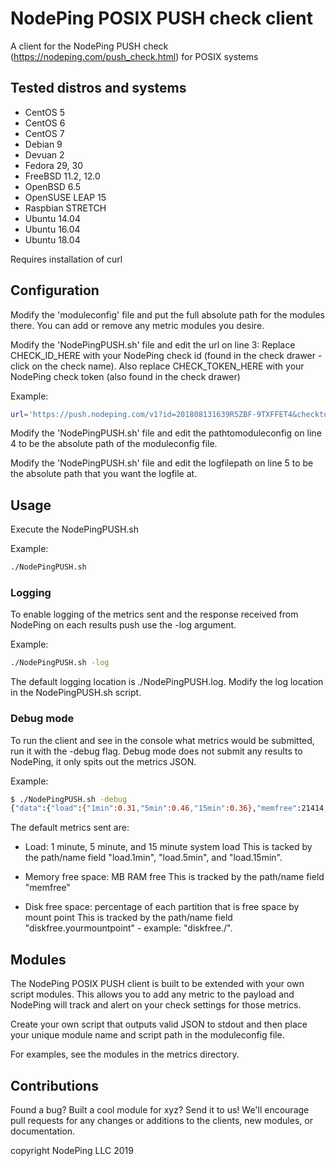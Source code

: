 # NodePing POSIX PUSH check client

A client for the NodePing PUSH check (<https://nodeping.com/push_check.html>) for POSIX systems

## Tested distros and systems

- CentOS 5
- CentOS 6
- CentOS 7
- Debian 9
- Devuan 2
- Fedora 29, 30
- FreeBSD 11.2, 12.0
- OpenBSD 6.5
- OpenSUSE LEAP 15
- Raspbian STRETCH
- Ubuntu 14.04
- Ubuntu 16.04
- Ubuntu 18.04

Requires installation of curl

## Configuration

Modify the 'moduleconfig' file and put the full absolute path for the modules there.  You can add or remove any metric modules you desire.

Modify the 'NodePingPUSH.sh' file and edit the url on line 3:
Replace CHECK_ID_HERE with your NodePing check id (found in the check drawer  - click on the check name).
Also replace CHECK_TOKEN_HERE with your NodePing check token (also found in the check drawer)

Example:

```sh
url='https://push.nodeping.com/v1?id=201808131639R5ZBF-9TXFFET4&checktoken=EPRFLBJN-GXU5-4QDG-8BNW-5MAS7QQYTCB4'
```

Modify the 'NodePingPUSH.sh' file and edit the pathtomoduleconfig on line 4 to be the absolute path of the moduleconfig file.

Modify the 'NodePingPUSH.sh' file and edit the logfilepath on line 5 to be the absolute path that you want the logfile at.

## Usage

Execute the NodePingPUSH.sh

Example:

```sh
./NodePingPUSH.sh
```

### Logging

To enable logging of the metrics sent and the response received from NodePing on each results push use the -log argument.

Example:

```sh
./NodePingPUSH.sh -log
```

The default logging location is ./NodePingPUSH.log.  Modify the log location in the NodePingPUSH.sh script.

### Debug mode

To run the client and see in the console what metrics would be submitted, run it with the -debug flag. Debug mode does not submit any results to NodePing, it only spits out the metrics JSON.

Example:

```sh
$ ./NodePingPUSH.sh -debug
{"data":{"load":{"1min":0.31,"5min":0.46,"15min":0.36},"memfree":21414,"diskfree":{ "/":0.95}}}
```

The default metrics sent are:

- Load: 1 minute, 5 minute, and 15 minute system load
This is tacked by the path/name field "load.1min", "load.5min", and "load.15min".

- Memory free space: MB RAM free
This is tracked by the path/name field "memfree"

- Disk free space: percentage of each partition that is free space by mount point
This is tracked by the path/name field "diskfree.yourmountpoint" - example: "diskfree./".

## Modules

The NodePing POSIX PUSH client is built to be extended with your own script modules. This allows you to add any metric to the payload and NodePing will track and alert on your check settings for those metrics.

Create your own script that outputs valid JSON to stdout and then place your unique module name and script path in the moduleconfig file.

For examples, see the modules in the metrics directory.

## Contributions

Found a bug? Built a cool module for xyz? Send it to us!
We'll encourage pull requests for any changes or additions to the clients, new modules, or documentation.

copyright NodePing LLC 2019
